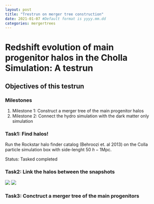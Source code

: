 ```yaml
---
layout: post
title: "Trestrun on merger tree construction"
date: 2021-01-07 #Default format is yyyy.mm.dd
categories: mergertrees
---
```


# Redshift evolution of main progenitor halos in the Cholla Simulation: A testrun

## Objectives of this testrun

### Milestones

1) Milestone 1: Construct a merger tree of the main progenitor halos
2) Milestone 2: Connect the hydro simulation with the dark matter only simulation


### Task1: Find halos!

Run the Rockstar halo finder catalog (Behroozi et. al 2013) on the Colla particle simulation box with side-lenght 50 $h-1$Mpc.

Status: Tasked completed 

### Task2: Link the halos between the snapshots

<img src="{{ site.baseurl }}/plots/2021-07-01_Tree3.png">

<img src="{{ site.baseurl }}/plots/2021-01-07_test_cube_SN21-23.pdf">

### Task3: Conctruct a merger tree of the main progenitors


